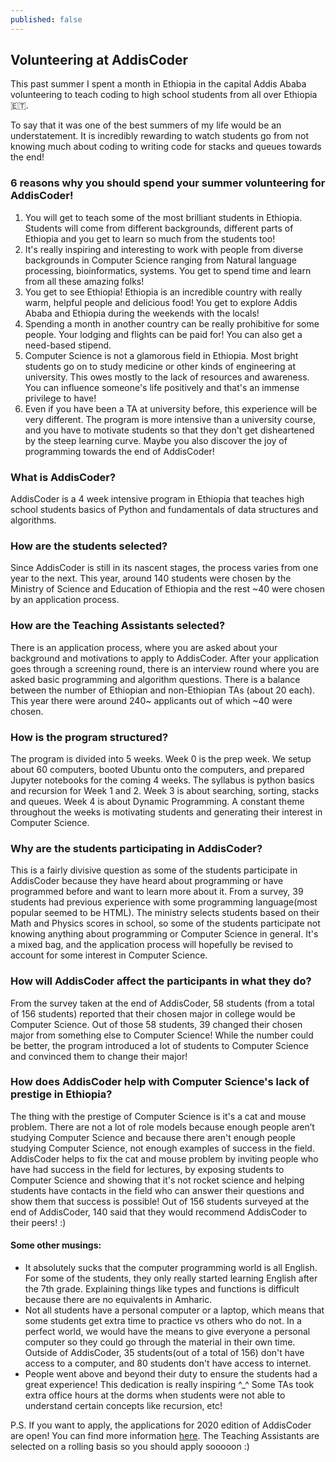 ```yaml
---
published: false
---
```

## Volunteering at AddisCoder

This past summer I spent a month in Ethiopia in the capital Addis Ababa volunteering to teach coding to high school students from all over Ethiopia 🇪🇹.

To say that it was one of the best summers of my life would be an understatement. It is incredibly rewarding to watch students go from not knowing much about coding to writing code for stacks and queues towards the end!

### 6 reasons why you should spend your summer volunteering for AddisCoder!
1. You will get to teach some of the most brilliant students in Ethiopia. Students will come from different backgrounds, different parts of Ethiopia and you get to learn so much from the students too!
2. It's really inspiring and interesting to work with people from diverse backgrounds in Computer Science ranging from Natural language processing, bioinformatics, systems. You get to spend time and learn from all these amazing folks!
3. You get to see Ethiopia! Ethiopia is an incredible country with really warm, helpful people and delicious food! You get to explore Addis Ababa and Ethiopia during the weekends with the locals!
4. Spending a month in another country can be really prohibitive for some people. Your lodging and flights can be paid for! You can also get a need-based stipend.
5. Computer Science is not a glamorous field in Ethiopia. Most bright students go on to study medicine or other kinds of engineering at university. This owes mostly to the lack of resources and awareness. You can influence someone's life positively and that's an immense privilege to have!
6. Even if you have been a TA at university before, this experience will be very different. The program is more intensive than a university course, and you have to motivate students so that they don't get disheartened by the steep learning curve. Maybe you also discover the joy of programming towards the end of AddisCoder!

### What is AddisCoder?
AddisCoder is a 4 week intensive program in Ethiopia that teaches high school students basics of Python and fundamentals of data structures and algorithms.

### How are the students selected?
Since AddisCoder is still in its nascent stages, the process varies from one year to the next. This year, around 140 students were chosen by the Ministry of Science and Education of Ethiopia and the rest ~40 were chosen by an application process.

### How are the Teaching Assistants selected?
There is an application process, where you are asked about your background and motivations to apply to AddisCoder. After your application goes through a screening round, there is an interview round where you are asked basic programming and algorithm questions.
There is a balance between the number of Ethiopian and non-Ethiopian TAs (about 20 each). This year there were around 240~ applicants out of which ~40 were chosen.

### How is the program structured?
The program is divided into 5 weeks.
Week 0 is the prep week. We setup about 60 computers, booted Ubuntu onto the computers, and prepared Jupyter notebooks for the coming 4 weeks. The syllabus is python basics and recursion for Week 1 and 2. Week 3 is about searching, sorting, stacks and queues. Week 4 is about Dynamic Programming.
A constant theme throughout the weeks is motivating students and generating their interest in Computer Science.

### Why are the students participating in AddisCoder?
This is a fairly divisive question as some of the students participate in AddisCoder because they have heard about programming or have programmed before and want to learn more about it. From a survey, 39 students had previous experience with some programming language(most popular seemed to be HTML). The ministry selects students based on their Math and Physics scores in school, so some of the students participate not knowing anything about programming or Computer Science in general. It's a mixed bag, and the application process will hopefully be revised to account for some interest in Computer Science.

### How will AddisCoder affect the participants in what they do?
From the survey taken at the end of AddisCoder, 58 students (from a total of 156 students) reported that their chosen major in college would be Computer Science. Out of those 58 students, 39 changed their chosen major from something else to Computer Science! While the number could be better, the program introduced a lot of students to Computer Science and convinced them to change their major!

### How does AddisCoder help with Computer Science's lack of prestige in Ethiopia?
The thing with the prestige of Computer Science is it's a cat and mouse problem. There are not a lot of role models because enough people aren’t studying Computer Science and because there aren't enough people studying Computer Science, not enough examples of success in the field. AddisCoder helps to fix the cat and mouse problem by inviting people who have had success in the field for lectures, by exposing students to Computer Science and showing that it's not rocket science and helping students have contacts in the field who can answer their questions and show them that success is possible!
Out of 156 students surveyed at the end of AddisCoder, 140 said that they would recommend AddisCoder to their peers! :)

#### Some other musings:
- It absolutely sucks that the computer programming world is all English. For some of the students, they only really started learning English after the 7th grade. Explaining things like types and functions is difficult because there are no equivalents in Amharic.
- Not all students have a personal computer or a laptop, which means that some students get extra time to practice vs others who do not. In a perfect world, we would have the means to give everyone a personal computer so they could go through the material in their own time. Outside of AddisCoder, 35 students(out of a total of 156) don't have access to a computer, and 80 students don't have access to internet.
- People went above and beyond their duty to ensure the students had a great experience! This dedication is really inspiring ^_^ Some TAs took extra office hours at the dorms when students were not able to understand certain concepts like recursion, etc!

P.S. If you want to apply, the applications for 2020 edition of AddisCoder are open! You can find more information [here](https://www.addiscoder.com/#apply). The Teaching Assistants are selected on a rolling basis so you should apply sooooon :)

